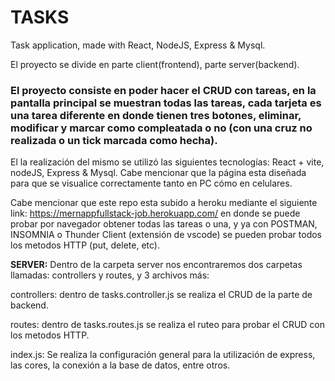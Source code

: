 # TASKS
Task application, made with React, NodeJS, Express &amp; Mysql.

El proyecto se divide en parte client(frontend), parte server(backend).

### El proyecto consiste en poder hacer el CRUD con tareas, en la pantalla principal se muestran todas las tareas, cada tarjeta es una tarea diferente en donde tienen tres botones, eliminar, modificar y marcar como compleatada o no (con una cruz no realizada o un tick marcada como hecha).

El la realización del mismo se utilizó las siguientes tecnologías: React + vite, nodeJS, Express & Mysql. Cabe mencionar que la página esta diseñada 
para que se visualice correctamente tanto en PC cómo en celulares.

Cabe mencionar que este repo esta subido a heroku mediante el siguiente link: https://mernappfullstack-job.herokuapp.com/ en donde se puede probar por navegador obtener
todas las tareas o una, y ya con POSTMAN, INSOMNIA o Thunder Client (extensión de vscode) se pueden probar todos los metodos HTTP (put, delete, etc).

**SERVER:** Dentro de la carpeta server nos encontraremos dos carpetas llamadas: controllers y routes, y 3 archivos más:

controllers: dentro de tasks.controller.js se realiza el CRUD de la parte de backend.

routes: dentro de tasks.routes.js se realiza el ruteo para probar el CRUD con los metodos HTTP.

index.js: Se realiza la configuración general para la utilización de express, las cores, la conexión a la base de datos, entre otros.
